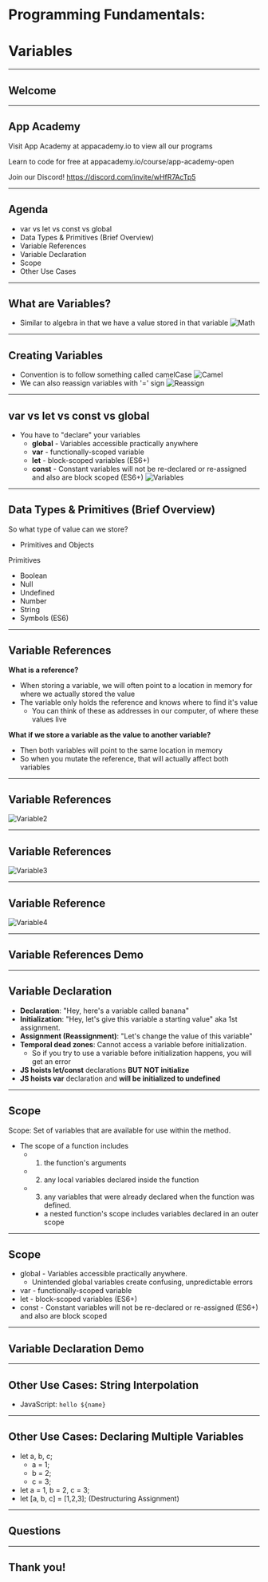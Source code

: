 # Programming Fundamentals:
# Variables

---

## Welcome

---

## App Academy

Visit App Academy at appacademy.io to view all our programs

Learn to code for free at appacademy.io/course/app-academy-open

Join our Discord! https://discord.com/invite/wHfR7AcTp5

---

## Agenda
- var vs let vs const vs global
- Data Types & Primitives (Brief Overview)
- Variable References
- Variable Declaration
- Scope
- Other Use Cases

---

## What are Variables?
- Similar to algebra in that we have a value stored in that variable
![Math](https://i.gyazo.com/1eeab4d386b0c8cfb0076b306acbc4bf.png)

---

## Creating Variables
- Convention is to follow something called camelCase
![Camel](https://i.gyazo.com/9eedd0b57a6b346e7bcaa405adc672c4.png)
- We can also reassign variables with '=' sign
![Reassign](https://i.gyazo.com/f1248add7666a35d45d2c24753d733cf.png)

---

## var vs let vs const vs global
- You have to "declare" your variables
	- **global** - Variables accessible practically anywhere
	- **var** - functionally-scoped variable
	- **let** - block-scoped variables (ES6+)
	- **const** - Constant variables will not be re-declared or re-assigned and also are block scoped (ES6+)
![Variables](https://i.gyazo.com/6dada68d315b2adada704400ecb7d8d8.png)

---

## Data Types & Primitives (Brief Overview)
So what type of value can we store?
- Primitives and Objects

Primitives
- Boolean
- Null
- Undefined
- Number
- String
- Symbols (ES6)

---

## Variable References

**What is a reference?**
- When storing a variable, we will often point to a location in memory for where we actually stored the value
- The variable only holds the reference and knows where to find it's value
	- You can think of these as addresses in our computer, of where these values live

**What if we store a variable as the value to another variable?**
- Then both variables will point to the same location in memory
- So when you mutate the reference, that will actually affect both variables

---

## Variable References

![Variable2](https://i.gyazo.com/f920950c9286809c7a3bcd5e4110210c.png)

---

## Variable References

![Variable3](https://i.gyazo.com/699846c9f16bbb8b10c37f1b0b71e77a.png)

---

## Variable Reference

![Variable4](https://i.gyazo.com/d3fe8c63366b4d25d1d248cbbf097c01.png)

---

## Variable References Demo

---

## Variable Declaration

- **Declaration**: "Hey, here's a variable called banana"
- **Initialization**: "Hey, let's give this variable a starting value" aka 1st assignment.
- **Assignment (Reassignment)**: "Let's change the value of this variable"
- **Temporal dead zones**: Cannot access a variable before initialization.
	- So if you try to use a variable before initialization happens, you will get an error
- **JS hoists let/const** declarations **BUT NOT initialize**
- **JS hoists var** declaration and **will be initialized to undefined**

---

## Scope
Scope: Set of variables that are available for use within the method.
- The scope of a function includes
	- 1. the function's arguments
	- 2. any local variables declared inside the function
	- 3. any variables that were already declared when the function was defined.
		- a nested function's scope includes variables declared in an outer scope

---

## Scope

- global - Variables accessible practically anywhere.
	- Unintended global variables create confusing, unpredictable errors
- var - functionally-scoped variable
- let - block-scoped variables (ES6+)
- const - Constant variables will not be re-declared or re-assigned (ES6+) and also are block scoped

---

## Variable Declaration Demo

---

## Other Use Cases: String Interpolation
- JavaScript: ``hello ${name}``

---

## Other Use Cases: Declaring Multiple Variables

- let a, b, c;
	- a = 1;
	- b = 2;
	- c = 3;
- let a = 1, b = 2, c = 3;
- let [a, b, c] = [1,2,3]; (Destructuring Assignment)

---

## Questions

---

## Thank you!